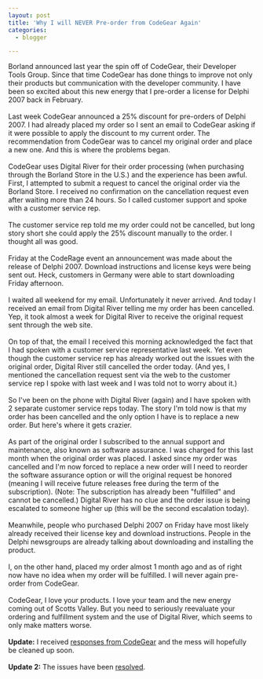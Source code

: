 ```yaml
---
layout: post
title: 'Why I will NEVER Pre-order from CodeGear Again'
categories:
  - blogger

---
```


Borland announced last year the spin off of CodeGear, their Developer Tools Group.  Since that time CodeGear has done things to improve not only their products but communication with the developer community.  I have been so excited about this new energy that I pre-order a license for Delphi 2007 back in February.<br /><br />Last week CodeGear announced a 25% discount for pre-orders of Delphi 2007.  I had already placed my order so I sent an email to CodeGear asking if it were possible to apply the discount to my current order.  The recommendation from CodeGear was to cancel my original order and place a new one.  And this is where the problems began.<br /><br />CodeGear uses Digital River for their order processing (when purchasing through the Borland Store in the U.S.) and the experience has been awful.  First, I attempted to submit a request to cancel the original order via the Borland Store.  I received no confirmation on the cancellation request even after waiting more than 24 hours.  So I called customer support and spoke with a customer service rep.<br /><br />The customer service rep told me my order could not be cancelled, but long story short she could apply the 25% discount manually to the order.  I thought all was good.<br /><br />Friday at the CodeRage event an announcement was made about the release of Delphi 2007.  Download instructions and license keys were being sent out.  Heck, customers in Germany were able to start downloading Friday afternoon.<br /><br />I waited all weekend for my email.  Unfortunately it never arrived.  And today I received an email from Digital River telling me my order has been cancelled.  Yep, it took almost a week for Digital River to receive the original request sent through the web site.<br /><br />On top of that, the email I received this morning acknowledged the fact that I had spoken with a customer service representative last week.  Yet even though the customer service rep has already worked out the issues with the original order, Digital River still cancelled the order today.  (And yes, I mentioned the cancellation request sent via the web to the customer service rep I spoke with last week and I was told not to worry about it.)<br /><br />So I've been on the phone with Digital River (again) and I have spoken with 2 separate customer service reps today.  The story I'm told now is that my order has been cancelled and the only option I have is to replace a new order.  But here's where it gets crazier.<br /><br />As part of the original order I subscribed to the annual support and maintenance, also known as software assurance.  I was charged for this last month when the original order was placed.  I asked since my order was cancelled and I'm now forced to replace a new order will I need to reorder the software assurance option or will the original request be honored (meaning I will receive future releases free during the term of the subscription).  (Note: The subscription has already been "fulfilled" and cannot be cancelled.)  Digital River has no clue and the order issue is being escalated to someone higher up (this will be the second escalation today).<br /><br />Meanwhile, people who purchased Delphi 2007 on Friday have most likely already received their license key and download instructions.  People in the Delphi newsgroups are already talking about downloading and installing the product.<br /><br />I, on the other hand, placed my order almost 1 month ago and as of right now have no idea when my order will be fulfilled.  I will never again pre-order from CodeGear.<br /><br />CodeGear, I love your products.  I love your team and the new energy coming out of Scotts Valley.  But you need to seriously reevaluate your ordering and fulfillment system and the use of Digital River, which seems to only make matters worse.<br /><br /><b>Update:</b> I received <a href="http://www.thecave.com/archive/2007/03/19/developers_do_matter_at_codegear.aspx">responses from CodeGear</a> and the mess will hopefully be cleaned up soon.<br /><br /><b>Update 2:</b> The issues have been <a href="http://www.thecave.com/archive/2007/03/21/update_on_delphi_2007_order_mess.aspx">resolved</a>.
